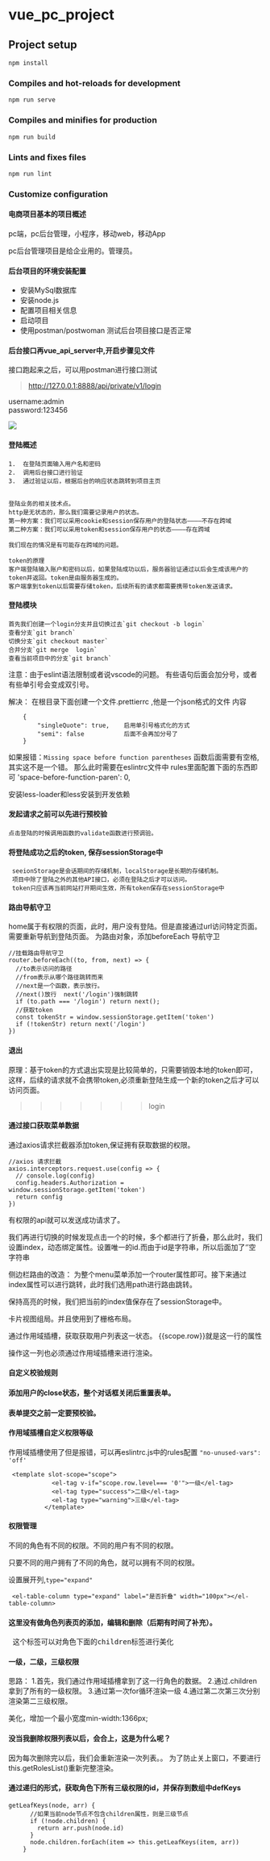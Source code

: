 <!--
 * @Descripttion: 
 * @version: 
 * @Author: yang_ft
 * @Date: 2019-12-23 14:20:00
 * @github: famensaodiseng
<<<<<<< HEAD
 * @LastEditTime : 2020-01-04 15:47:43
=======
 * @LastEditTime : 2019-12-27 18:36:52
>>>>>>> login
 -->
# vue_pc_project

## Project setup
```
npm install
```

### Compiles and hot-reloads for development
```
npm run serve
```

### Compiles and minifies for production
```
npm run build
```

### Lints and fixes files
```
npm run lint
```

### Customize configuration


#### 电商项目基本的项目概述

pc端，pc后台管理，小程序，移动web，移动App  

pc后台管理项目是给企业用的。管理员。

#### 后台项目的环境安装配置

-   安装MySql数据库
-   安装node.js
-   配置项目相关信息
-   启动项目
-   使用postman/postwoman  测试后台项目接口是否正常

#### 后台接口再vue_api_server中,开启步骤见文件

接口跑起来之后，可以用postman进行接口测试
>   http://127.0.0.1:8888/api/private/v1/login

username:admin      
password:123456

![](https://raw.githubusercontent.com/famensaodiseng/Warehouse/master/Rlf4LM.png?token=AD7VZ776FWCH4JZVT7QMWL26ABQUY)

#### 登陆概述
    1.  在登陆页面输入用户名和密码
    2.  调用后台接口进行验证
    3.  通过验证以后，根据后台的响应状态跳转到项目主页


    登陆业务的相关技术点。
    http是无状态的，那么我们需要记录用户的状态。
    第一种方案：我们可以采用cookie和session保存用户的登陆状态————不存在跨域
    第二种方案：我们可以采用token和session保存用户的状态————存在跨域
    
    我们现在的情况是有可能存在跨域的问题。
    
    token的原理
    客户端登陆输入账户和密码以后，如果登陆成功以后，服务器验证通过以后会生成该用户的token并返回。token是由服务器生成的。
    客户端拿到token以后需要存储token，后续所有的请求都需要携带token发送请求。    

#### 登陆模块

    首先我们创建一个login分支并且切换过去`git checkout -b login`
    查看分支`git branch`
    切换分支`git checkout master`
    合并分支`git merge  login`
    查看当前项目中的分支`git branch`

注意：由于eslint语法限制或者说vscode的问题。
有些语句后面会加分号，或者有些单引号会变成双引号。


解决：
在根目录下面创建一个文件.prettierrc ,他是一个json格式的文件
内容
```
    {
        "singleQuote": true,    启用单引号格式化的方式       
        "semi": false           后面不会再加分号了
    }
```
如果报错：`Missing space before function parentheses`
函数后面需要有空格,其实这不是一个错。
那么此时需要在eslintrc文件中 rules里面配置下面的东西即可
 'space-before-function-paren': 0,  

安装less-loader和less安装到开发依赖


#### 发起请求之前可以先进行预校验

    点击登陆的时候调用函数的validate函数进行预调验。

#### 将登陆成功之后的token, 保存sessionStorage中
     seeionStorage是会话期间的存储机制，localStorage是长期的存储机制。
     项目中除了登陆之外的其他API接口，必须在登陆之后才可以访问。
     token只应该再当前网站打开期间生效，所有token保存在sessionStorage中


#### 路由导航守卫
home属于有权限的页面，此时，用户没有登陆。但是直接通过url访问特定页面。
需要重新导航到登陆页面。
为路由对象，添加beforeEach 导航守卫


```
//挂载路由导航守卫
router.beforeEach((to, from, next) => {
  //to表示访问的路径
  //from表示从哪个路径跳转而来
  //next是一个函数，表示放行。
  //next()放行  next('/login')强制跳转
  if (to.path === '/login') return next();
  //获取token
  const tokenStr = window.sessionStorage.getItem('token')
  if (!tokenStr) return next('/login')
})
```

#### 退出
原理：基于token的方式退出实现是比较简单的，只需要销毁本地的token即可，这样，后续的请求就不会携带token,必须重新登陆生成一个新的token之后才可以访问页面。
>>>>>>> login
#### 通过接口获取菜单数据

通过axios请求拦截器添加token,保证拥有获取数据的权限。

```
//axios 请求拦截
axios.interceptors.request.use(config => {
  // console.log(config)
  config.headers.Authorization = window.sessionStorage.getItem('token')
  return config
})
```
有权限的api就可以发送成功请求了。


我们再进行切换的时候发现点击一个的时候，多个都进行了折叠，那么此时，我们
设置index，动态绑定属性。设置唯一的id.而由于id是字符串，所以后面加了‘’空字符串
<el-submenu :index="item.id +''" v-for="item in menuList" :key="item.id">

侧边栏路由的改造：
为整个menu菜单添加一个router属性即可。接下来通过index属性可以进行跳转，此时我们选用path进行路由跳转。

保持高亮的时候，我们把当前的index值保存在了sessionStorage中。


卡片视图组局。并且使用到了栅格布局。

通过作用域插槽，获取获取用户列表这一状态。
{{scope.row}}就是这一行的属性


操作这一列也必须通过作用域插槽来进行渲染。

#### 自定义校验规则

#### 添加用户的close状态，整个对话框关闭后重置表单。

#### 表单提交之前一定要预校验。

#### 作用域插槽自定义权限等级  
作用域插槽使用了但是报错，可以再eslintrc.js中的rules配置 `"no-unused-vars": 'off'`
```
 <template slot-scope="scope">
            <el-tag v-if="scope.row.level=== '0'">一级</el-tag>
            <el-tag type="success">二级</el-tag>
            <el-tag type="warning">三级</el-tag>
          </template>
```

####    权限管理
不同的角色有不同的权限。不同的用户有不同的权限。

只要不同的用户拥有了不同的角色，就可以拥有不同的权限。

设置展开列,`type="expand" `
```
 <el-table-column type="expand" label="是否折叠" width="100px"></el-table-column>

```
#### 这里没有做角色列表页的添加，编辑和删除（后期有时间了补充）。

<pre> 这个标签可以对角色下面的children标签进行美化</pre>


####  一级，二级，三级权限

思路：
    1.首先，我们通过作用域插槽拿到了这一行角色的数据。
    2.通过.children拿到了所有的一级权限。
    3.通过第一次for循环渲染一级
    4.通过第二次第三次分别渲染第二三级权限。

美化，增加一个最小宽度min-width:1366px;

#### 没当我删除权限列表以后，会合上，这是为什么呢？
因为每次删除完以后，我们会重新渲染一次列表。。
为了防止关上窗口，不要进行this.getRolesList()重新完整渲染。


####  通过递归的形式，获取角色下所有三级权限的id，并保存到数组中defKeys

```
getLeafKeys(node, arr) {
      //如果当前node节点不包含children属性，则是三级节点
      if (!node.children) {
        return arr.push(node.id)
      }
      node.children.forEach(item => this.getLeafKeys(item, arr))
    }
```